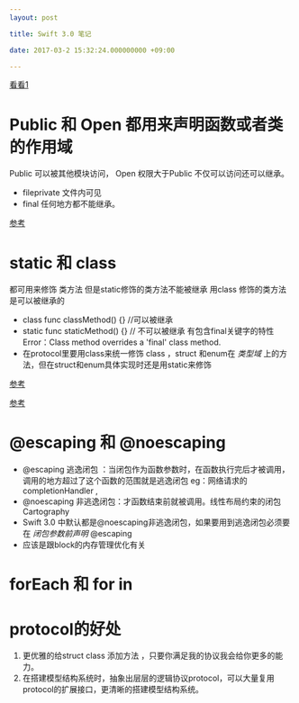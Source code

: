 ```yaml
---
layout: post

title: Swift 3.0 笔记

date: 2017-03-2 15:32:24.000000000 +09:00

---
```



[看看1](http://www.uml.org.cn/mobiledev/201702151.asp)

# Public 和 Open 都用来声明函数或者类的作用域
Public 可以被其他模块访问， Open 权限大于Public  不仅可以访问还可以继承。

+ fileprivate 文件内可见 
+ final 任何地方都不能继承。

[参考](http://www.jianshu.com/p/604305a61e57)

# static 和 class 
都可用来修饰 类方法 但是static修饰的类方法不能被继承 用class 修饰的类方法是可以被继承的

+ class func  classMethod() {} //可以被继承
+ static func  staticMethod() {} // 不可以被继承 有包含final关键字的特性 Error：Class method overrides a 'final' class method.
+ 在protocol里要用class来统一修饰 class ，struct 和enum在 *类型域* 上的方法，但在struct和enum具体实现时还是用static来修饰

[参考](http://www.jianshu.com/p/a9c9e7313438)

[参考](http://swifter.tips/static-class/)

# @escaping 和 @noescaping

+ @escaping 逃逸闭包 ：当闭包作为函数参数时，在函数执行完后才被调用，调用的地方超过了这个函数的范围就是逃逸闭包 eg：网络请求的completionHandler ,
+ @noescaping 非逃逸闭包：才函数结束前就被调用。线性布局约束的闭包Cartography
+ Swift 3.0 中默认都是@noescaping非逃逸闭包，如果要用到逃逸闭包必须要在 *闭包参数前声明* @escaping
+ 应该是跟block的内存管理优化有关


# forEach 和 for in




# protocol的好处
1. 更优雅的给struct class 添加方法 ，只要你满足我的协议我会给你更多的能力。
2. 在搭建模型结构系统时，抽象出层层的逻辑协议protocol，可以大量复用protocol的扩展接口，更清晰的搭建模型结构系统。